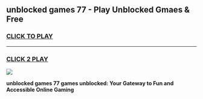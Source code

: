 
## unblocked games 77 - Play Unblocked Gmaes & Free
<h3>
<a href="https://news.freeplayer.one?title=unblocked_games_77&ref=16F">CLICK TO PLAY</a></h3>
<hr>

<h3>
<a href="https://news.freeplayer.one?title=unblocked_games_77&ref=16F">CLICK 2 PLAY</a>
  
</h3>

<a href="https://news.freeplayer.one?title=unblocked_games_77&ref=16F/"><img src="https://clearcache.store/games.png"></a>


**unblocked games 77 games unblocked: Your Gateway to Fun and Accessible Online Gaming**
